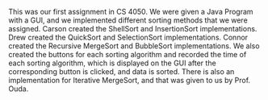 This was our first assignment in CS 4050. We were given a Java Program with a GUI, and we implemented different sorting methods that we were assigned. Carson created the ShellSort and InsertionSort implementations. Drew created the QuickSort and SelectionSort implementations. Connor created the Recursive MergeSort and BubbleSort implementations. We also created the buttons for each sorting algorithm and recorded the time of each sorting algorithm, which is displayed on the GUI after the corresponding button is clicked, and data is sorted. There is also an implementation for Iterative MergeSort, and that was given to us by Prof. Ouda. 

